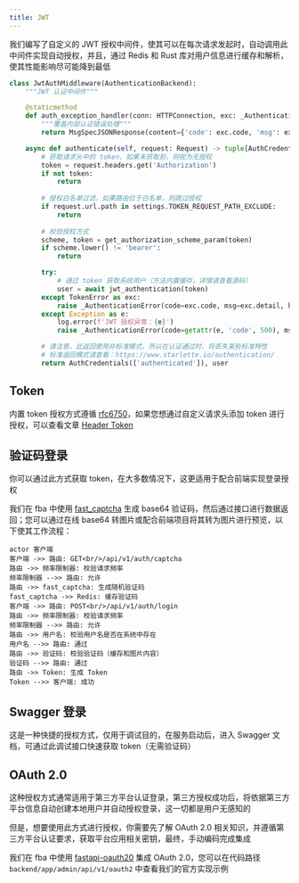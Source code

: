 ```yaml
---
title: JWT
---
```


我们编写了自定义的 JWT 授权中间件，使其可以在每次请求发起时，自动调用此中间件实现自动授权，并且，通过 Redis 和 Rust
库对用户信息进行缓存和解析，使其性能影响尽可能降到最低

```python :collapsed-lines=10
class JwtAuthMiddleware(AuthenticationBackend):
    """JWT 认证中间件"""

    @staticmethod
    def auth_exception_handler(conn: HTTPConnection, exc: _AuthenticationError) -> Response:
        """覆盖内部认证错误处理"""
        return MsgSpecJSONResponse(content={'code': exc.code, 'msg': exc.msg, 'data': None}, status_code=exc.code)

    async def authenticate(self, request: Request) -> tuple[AuthCredentials, CurrentUserIns] | None:
        # 获取请求头中的 token，如果未获取到，则视为无授权
        token = request.headers.get('Authorization')
        if not token:
            return
        
        # 授权白名单过滤，如果路由位于白名单，则跳过授权
        if request.url.path in settings.TOKEN_REQUEST_PATH_EXCLUDE:
            return
        
        # 校验授权方式
        scheme, token = get_authorization_scheme_param(token)
        if scheme.lower() != 'bearer':
            return

        try:
            # 通过 token 获取系统用户（方法内置缓存，详情请查看源码）
            user = await jwt_authentication(token)
        except TokenError as exc:
            raise _AuthenticationError(code=exc.code, msg=exc.detail, headers=exc.headers)
        except Exception as e:
            log.error(f'JWT 授权异常：{e}')
            raise _AuthenticationError(code=getattr(e, 'code', 500), msg=getattr(e, 'msg', 'Internal Server Error'))

        # 请注意，此返回使用非标准模式，所以在认证通过时，将丢失某些标准特性
        # 标准返回模式请查看：https://www.starlette.io/authentication/
        return AuthCredentials(['authenticated']), user
```

## Token

内置 token 授权方式遵循 [rfc6750](https://datatracker.ietf.org/doc/html/rfc6750)，如果您想通过自定义请求头添加 token
进行授权，可以查看文章 [Header Token](../../planet.md#fastapi)

## 验证码登录

你可以通过此方式获取 token，在大多数情况下，这更适用于配合前端实现登录授权

我们在 fba 中使用 [fast_captcha](https://github.com/wu-clan/fast-captcha) 生成 base64 验证码，然后通过接口进行数据返回；您可以通过在线
base64 转图片或配合前端项目将其转为图片进行预览，以下使其工作流程：

```sequence 验证码登录逻辑
actor 客户端
客户端 ->> 路由: GET<br/>/api/v1/auth/captcha
路由 ->> 频率限制器: 校验请求频率
频率限制器 -->> 路由: 允许
路由 ->> fast_captcha: 生成随机验证码
fast_captcha ->> Redis: 缓存验证码
客户端 ->> 路由: POST<br/>/api/v1/auth/login
路由 ->> 频率限制器: 校验请求频率
频率限制器 -->> 路由: 允许
路由 ->> 用户名: 校验用户名是否在系统中存在
用户名 -->> 路由: 通过
路由 ->> 验证码: 校验验证码（缓存和图片内容）
验证码 -->> 路由: 通过
路由 ->> Token: 生成 Token
Token -->> 客户端: 成功
```

## Swagger 登录

这是一种快捷的授权方式，仅用于调试目的，在服务启动后，进入 Swagger 文档，可通过此调试接口快速获取 token（无需验证码）

## OAuth 2.0

这种授权方式通常适用于第三方平台认证登录，第三方授权成功后，将依据第三方平台信息自动创建本地用户并自动授权登录，这一切都是用户无感知的

但是，想要使用此方式进行授权，你需要先了解 OAuth 2.0 相关知识，并遵循第三方平台认证要求，获取平台应用相关密钥，最终，手动编码完成集成

我们在 fba 中使用 [fastapi-oauth20](https://github.com/fastapi-practices/fastapi-oauth20) 集成 OAuth 2.0，您可以在代码路径
`backend/app/admin/api/v1/oauth2` 中查看我们的官方实现示例
